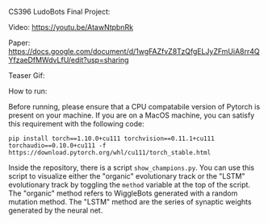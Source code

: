 CS396 LudoBots Final Project:

Video: https://youtu.be/AtawNtpbnRk

Paper: https://docs.google.com/document/d/1wgFAZfvZ8TzQfgELJyZFmUiA8rr4QYfzaeDfMWdvLfU/edit?usp=sharing 

Teaser Gif:


How to run:


Before running, please ensure that a CPU compatabile version of Pytorch is present on your machine. If you are on a MacOS machine, you can satisfy this requirement with the following code:


```
pip install torch==1.10.0+cu111 torchvision==0.11.1+cu111 torchaudio==0.10.0+cu111 -f https://download.pytorch.org/whl/cu111/torch_stable.html
```


Inside the repository, there is a script ```show_champions.py```. You can use this script to visualize either the "organic" evolutionary track or the "LSTM" evolutionary track by toggling the ```method``` variable at the top of the script. The "organic" method refers to WiggleBots generated with a random mutation method. The "LSTM" method are the series of synaptic weights generated by the neural net.  
